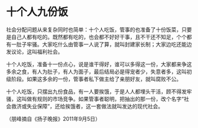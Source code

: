 # 十个人九份饭

社会分配问题从来复杂同时也简单：十个人吃饭，管事的也准备了十份饭菜，只要是自己人都有吃的。既然都有吃的，也会都不好好干事，且不干还不知足，个个都有一肚子牢骚。大家吃什么由管事一人说了算，就叫封建家长制；大家边吃还能边发议论，这叫福利社会。 

十个人吃饭，准备十一份点心，说是谁干得好，谁可以多得这一份，大家都来争这多余之食，有人为肚子，有人为面子，最后结局必是得宠者少，失意者多，这叫初级阶段。如果这多余的一份，管事者私下做主给了亲朋好友，就叫腐败不公。 

十个人吃饭，只摆出九份食品，有一人要挨饿，于是人人都埋头干活，顾不得发牢骚，这叫做有规则的市场竞争。如果管事者聪明，把抽出的那一份，改个名字“社会救济或失业保障”，还给挨饿者，这一套做法就叫发达的现代社会。 

（朋峰摘自《扬子晚报》2011年9月5日）